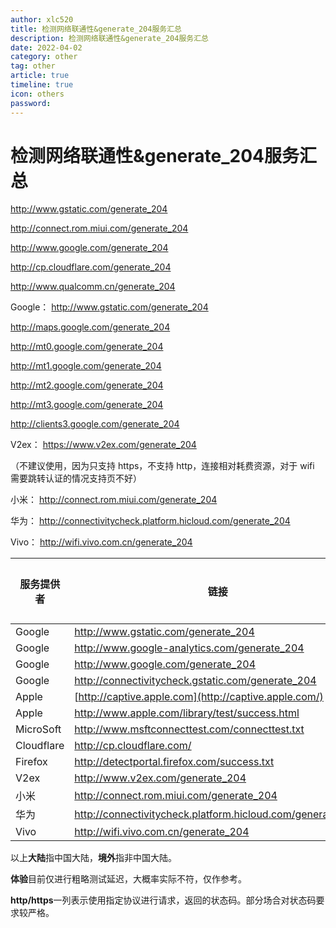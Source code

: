 ```yaml
---
author: xlc520
title: 检测网络联通性&generate_204服务汇总
description: 检测网络联通性&generate_204服务汇总
date: 2022-04-02
category: other
tag: other
article: true
timeline: true
icon: others
password: 
---
```


# 检测网络联通性&generate_204服务汇总


http://www.gstatic.com/generate_204

http://connect.rom.miui.com/generate_204

http://www.google.com/generate_204

http://cp.cloudflare.com/generate_204

http://www.qualcomm.cn/generate_204


Google： http://www.gstatic.com/generate_204 

http://maps.google.com/generate_204 

http://mt0.google.com/generate_204 

http://mt1.google.com/generate_204 

http://mt2.google.com/generate_204 

http://mt3.google.com/generate_204 

http://clients3.google.com/generate_204

V2ex： https://www.v2ex.com/generate_204 

（不建议使用，因为只支持 https，不支持 http，连接相对耗费资源，对于 wifi 需要跳转认证的情况支持页不好）

小米： http://connect.rom.miui.com/generate_204

华为： http://connectivitycheck.platform.hicloud.com/generate_204

Vivo： http://wifi.vivo.com.cn/generate_204



| 服务提供者 | 链接                                                       | 大陆体验 | 境外体验 | http/https | IP Version |
| ---------- | ---------------------------------------------------------- | -------- | -------- | ---------- | ---------- |
| Google     | http://www.gstatic.com/generate_204                        | 5        | 10       | 204⁄204    | 4+6        |
| Google     | http://www.google-analytics.com/generate_204               | 6        | 10       | 204⁄204    | 4+6        |
| Google     | http://www.google.com/generate_204                         | 0        | 10       | 204⁄204    | 4+6        |
| Google     | http://connectivitycheck.gstatic.com/generate_204          | 4        | 10       | 204⁄204    | 4+6        |
| Apple      | [http://captive.apple.com](http://captive.apple.com/)      | 3        | 10       | 200⁄200    | 4+6        |
| Apple      | http://www.apple.com/library/test/success.html             | 7        | 10       | 200⁄200    | 4+6        |
| MicroSoft  | http://www.msftconnecttest.com/connecttest.txt             | 5        | 10       | 200/error  | 4          |
| Cloudflare | http://cp.cloudflare.com/                                  | 4        | 10       | 204⁄204    | 4+6        |
| Firefox    | http://detectportal.firefox.com/success.txt                | 5        | 10       | 200⁄200    | 4+6        |
| V2ex       | http://www.v2ex.com/generate_204                           | 0        | 10       | 204⁄301    | 4+6        |
| 小米       | http://connect.rom.miui.com/generate_204                   | 10       | 4        | 204⁄204    | 4          |
| 华为       | http://connectivitycheck.platform.hicloud.com/generate_204 | 10       | 5        | 204⁄204    | 4          |
| Vivo       | http://wifi.vivo.com.cn/generate_204                       | 10       | 5        | 204⁄204    | 4          |

以上**大陆**指中国大陆，**境外**指非中国大陆。

**体验**目前仅进行粗略测试延迟，大概率实际不符，仅作参考。

**http/https**一列表示使用指定协议进行请求，返回的状态码。部分场合对状态码要求较严格。